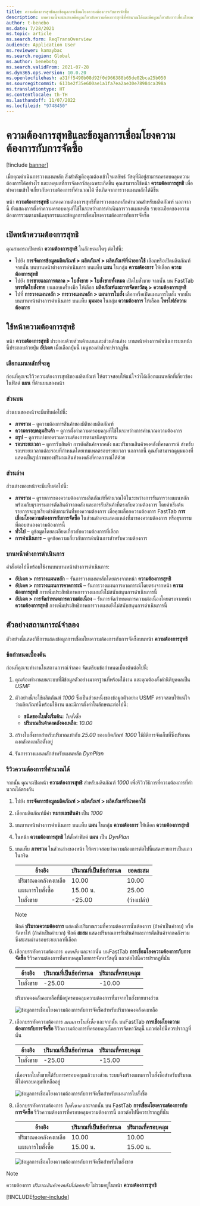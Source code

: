 ```yaml
---
title: ความต้องการสุทธิและข้อมูลการเชื่อมโยงความต้องการกับการจัดซื้อ
description: บทความนี้จะนำเสนอข้อมูลเกี่ยวกับความต้องการสุทธิที่คำนวณได้และข้อมูลเกี่ยวกับการเชื่อมโยงความต้องการกับการจัดซื้อ
author: t-benebo
ms.date: 7/28/2021
ms.topic: article
ms.search.form: ReqTransOverview
audience: Application User
ms.reviewer: kamaybac
ms.search.region: Global
ms.author: benebotg
ms.search.validFrom: 2021-07-28
ms.dyn365.ops.version: 10.0.20
ms.openlocfilehash: a31ff5490b08d92f0d966388b65de02bca25b050
ms.sourcegitcommit: 613be2f35e600ae1a1fa7ea2ae30e78984ca398a
ms.translationtype: HT
ms.contentlocale: th-TH
ms.lasthandoff: 11/07/2022
ms.locfileid: "9748450"
---
```

# <a name="net-requirements-and-pegging-information"></a>ความต้องการสุทธิและข้อมูลการเชื่อมโยงความต้องการกับการจัดซื้อ

[!include [banner](../../includes/banner.md)]

เมื่อคุณดำเนินการวางแผนหลัก สิ่งสําคัญคือคุณต้องเข้าใจผลลัพธ์ วัสดุที่มีอยู่สามารถครอบคลุมความต้องการได้อย่างไร และเหตุผลที่การจัดหาวัสดุเฉพาะเกิดขึ้น คุณสามารถใช้หน้า **ความต้องการสุทธิ** เพื่อทำความเข้าใจเกี่ยวกับความต้องการที่คํานวณได้ ซึ่งเกิดจากการวางแผนหลักได้ดีขึ้น 

หน้า **ความต้องการสุทธิ** แสดงความต้องการสุทธิที่การวางแผนหลักคํานวณสำหรับผลิตภัณฑ์ นอกจากนี้ ยังแสดงการตั้งค่าความครอบคลุมที่ใช้ในระหว่างการดำเนินการวางแผนหลัก รายละเอียดของความต้องการรวมตามชนิดธุรกรรมและข้อมูลการเชื่อมโยงความต้องการกับการจัดซื้อ

## <a name="open-the-net-requirements-page"></a>เปิดหน้าความต้องการสุทธิ

คุณสามารถเปิดหน้า **ความต้องการสุทธิ** ในลักษณะใดๆ ต่อไปนี้:

- ไปยัง **การจัดการข้อมูลผลิตภัณฑ์ \> ผลิตภัณฑ์ \> ผลิตภัณฑ์ที่นำออกใช้** เลือกหรือเปิดผลิตภัณฑ์ จากนั้น บนบานหน้าต่างการดำเนินการ บนแท็บ **แผน** ในกลุ่ม **ความต้องการ** ให้เลือก **ความต้องการสุทธิ**
- ไปยัง **การขายและการตลาด \> ใบสั่งขาย \> ใบสั่งขายทั้งหมด** เปิดใบสั่งขาย จากนั้น บน FastTab **บรรทัดใบสั่งขาย** บนแถบเครื่องมือ ให้เลือก **ผลิตภัณฑ์และการจัดหาวัสดุ \> ความต้องการสุทธิ**
- ไปที่ **การวางแผนหลัก \> การวางแผนหลัก \> แผนการใบสั่ง** เลือกหรือเปิดแผนการใบสั่ง จากนั้น บนบานหน้าต่างการดำเนินการ บนแท็บ **มุมมอง** ในกลุ่ม **ความต้องการ** ให้เลือก **โพรไฟล์ความต้องการ**

## <a name="use-the-net-requirements-page"></a>ใช้หน้าความต้องการสุทธิ

หน้า **ความต้องการสุทธิ** ประกอบด้วยส่วนด้านบนและส่วนด้านล่าง บานหน้าต่างการดำเนินการบนหน้านี้ประกอบด้วยปุ่ม **อัปเดต** เมื่อเลือกปุ่มนี้ เมนูของคำสั่งจะปรากฏขึ้น

### <a name="select-a-master-plan-to-view"></a>เลือกแผนหลักที่จะดู

ก่อนที่คุณจะรีวิวความต้องการสุทธิของผลิตภัณฑ์ ให้ตรวจสอบให้แน่ใจว่าได้เลือกแผนหลักที่เกี่ยวข้องในฟิลด์ **แผน** ที่ด้านบนของหน้า

### <a name="upper-section"></a>ส่วนบน

ส่วนบนของหน้าจะมีแท็บต่อไปนี้:

- **ภาพรวม** – ดูความต้องการสินค้าของมิติของผลิตภัณฑ์
- **ความครอบคลุมสินค้า** – ดูการตั้งค่าความครอบคลุมที่ใช้ในระหว่างการคํานวณความต้องการ
- **สรุป** – ดูการแบ่งยอดรวมความต้องการตามชนิดธุรกรรม
- **รอบระยะเวลา** – ดูการรับสินค้า การตัดสินค้าจากคลัง และปริมาณสินค้าคงคลังที่คาดการณ์ สำหรับรอบระยะเวลาแต่ละรอบที่กําหนดโดยเทมเพลตรอบระยะเวลา นอกจากนี้ คุณยังสามารถดูมุมมองที่แสดงเป็นรูปภาพของปริมาณสินค้าคงคลังที่คาดการณ์ได้ด้วย

### <a name="lower-section"></a>ส่วนล่าง

ส่วนล่างของหน้าจะมีแท็บต่อไปนี้:

- **ภาพรวม** – ดูรายการของความต้องการผลิตภัณฑ์ที่คํานวณได้ในระหว่างการรันการวางแผนหลัก พร้อมกับธุรกรรมการตัดสินค้าจากคลัง และการรับสินค้าที่ตรงกับความต้องการ โดยค่าเริ่มต้น รายการจะถูกเรียงลำดับตามวันที่ของความต้องการ เมื่อคุณเลือกความต้องการ FastTab **การเชื่อมโยงความต้องการกับการจัดซื้อ** ในส่วนล่างจะแสดงแหล่งที่มาของความต้องการ หรือธุรกรรมที่ตอบสนองความต้องการนี้
- **ทั่วไป** – ดูข้อมูลโดยละเอียดเกี่ยวกับความต้องการที่เลือก
- **การดำเนินการ** – ดูคข้อความเกี่ยวกับการดำเนินการสำหรับความต้องการ

### <a name="the-action-pane"></a>บานหน้าต่างการดำเนินการ

คำสั่งต่อไปนี้พร้อมใช้งานบนบานหน้าต่างการดำเนินการ:

- **อัปเดต \> การวางแผนหลัก** – รันการวางแผนหลักโดยตรงจากหน้า **ความต้องการสุทธิ**
- **อัปเดต \> การวางแผนการคาดการณ์** – รันการวางแผนการคาดการณ์โดยตรงจากหน้า **ความต้องการสุทธิ** การเพิ่มประสิทธิภาพการวางแผนยังไม่สนับสนุนการดําเนินการนี้
- **อัปเดต \> การจัดกำหนดการความต่อเนื่อง** – รันการจัดกำหนดการความต่อเนื่องโดยตรงจากหน้า **ความต้องการสุทธิ** การเพิ่มประสิทธิภาพการวางแผนยังไม่สนับสนุนการดําเนินการนี้

## <a name="example-scenario"></a>ตัวอย่างสถานการณ์จำลอง

ตัวอย่างนี้แสดงวิธีการแสดงข้อมูลการเชื่อมโยงความต้องการกับการจัดซื้อบนหน้า **ความต้องการสุทธิ**

### <a name="prerequisites"></a>ข้อกำหนดเบื้องต้น

ก่อนที่คุณจะทำงานในสถานการณ์จำลอง จัดเตรียมข้อกำหนดเบื้องต้นต่อไปนี้:

1. คุณต้องทำงานบนระบบที่มีข้อมูลตัวอย่างมาตรฐานที่พร้อมใช้งาน และคุณต้องตั้งค่านิติบุคคลเป็น *USMF*
2. ตัวอย่างนี้จะใช้ผลิตภัณฑ์ *1000* ซึ่งเป็นส่วนหนึ่งของข้อมูลตัวอย่าง USMF ตรวจสอบให้แน่ใจว่าผลิตภัณฑ์นี้พร้อมใช้งาน และมีการตั้งค่าในลักษณะต่อไปนี้:

    - **ชนิดของใบสั่งเริ่มต้น:** *ใบสั่งซื้อ*
    - **ปริมาณสินค้าคงคลังคงเหลือ:** *10.00*

3. สร้างใบสั่งขายสำหรับปริมาณเท่ากับ *25.00* ของผลิตภัณฑ์ *1000* ใช้มิติการจัดเก็บที่ซึ่งปริมาณคงคลังคงเหลือตั้งอยู่
4. รันการวางแผนหลักสำหรับแผนหลัก *DynPlan*

### <a name="review-the-calculated-requirements"></a>รีวิวความต้องการที่คำนวณได้

จากนั้น คุณจะเปิดหน้า **ความต้องการสุทธิ** สำหรับผลิตภัณฑ์ *1000* เพื่อรีวิววิธีการที่ความต้องการที่คํานวณได้ตรงกัน

1. ไปยัง **การจัดการข้อมูลผลิตภัณฑ์ \> ผลิตภัณฑ์ \> ผลิตภัณฑ์ที่นำออกใช้**
1. เลือกผลิตภัณฑ์มีค่า **หมายเลขสินค้า** เป็น *1000*
1. บนบานหน้าต่างการดำเนินการ บนแท็บ **แผน** ในกลุ่ม **ความต้องการ** ให้เลือก **ความต้องการสุทธิ**
1. ในหน้า **ความต้องการสุทธิ** ให้ตั้งค่าฟิลด์ **แผน** เป็น *DynPlan*
1. บนแท็บ **ภาพรวม** ในส่วนล่างของหน้า ให้ตรวจสอบว่าความต้องการต่อไปนี้แสดงรายการเป็นแถวในกริด

    | อ้างอิง | ปริมาณที่เป็นข้อกำหนด | ยอดสะสม |
    |---|---|---|
    | ปริมาณคงคลังคงเหลือ | 10.00 | 10.00 |
    | แผนการใบสั่งซื้อ | 15.00 น. | 25.00 |
    | ใบสั่งขาย | -25.00 | (ว่างเปล่า) |

    > [!NOTE]
    > ฟิลด์ **ปริมาณความต้องการ** แสดงถึงปริมาณรวมที่ความต้องการนั้นต้องการ (ถ้าค่าเป็นค่าลบ) หรือจัดหาให้ (ถ้าค่าเป็นค่าบวก) ฟิลด์ **สะสม** แสดงปริมาณการรับสินค้าและการตัดสินค้าจากคลังรวม ซึ่งสะสมผ่านรอบระยะเวลาที่เลือก

1. เลือกบรรทัดความต้องการ *คงเหลือ* และจากนั้น บนFastTab **การเชื่อมโยงความต้องการกับการจัดซื้อ** รีวิวความต้องการที่ครอบคลุมโดยการจัดหาวัสดุนี้ แถวต่อไปนี้ควรปรากฏที่นั่น

    | อ้างอิง | ปริมาณที่เป็นข้อกำหนด | ปริมาณที่ครอบคลุม |
    |---|---|---|
    | ใบสั่งขาย | -25.00 | -10.00 |

    ปริมาณคงคลังคงเหลือที่มีอยู่ครอบคลุมความต้องการที่มาจากใบสั่งขายบางส่วน

    ![ข้อมูลการเชื่อมโยงความต้องการกับการจัดซื้อสำหรับปริมาณคงคลังคงเหลือ](media/pegging-on-hand.png "ข้อมูลการเชื่อมโยงความต้องการกับการจัดซื้อสำหรับปริมาณคงคลังคงเหลือ")

1. เลือกบรรทัดความต้องการ *แผนการใบสั่งซื้อ* และจากนั้น บนFastTab **การเชื่อมโยงความต้องการกับการจัดซื้อ** รีวิวความต้องการที่ครอบคลุมโดยการจัดหาวัสดุนี้ แถวต่อไปนี้ควรปรากฏที่นั่น

    | อ้างอิง | ปริมาณที่เป็นข้อกำหนด | ปริมาณที่ครอบคลุม |
    |---|---|---|
    | ใบสั่งขาย | -25.00 | -15.00 |

    เนื่องจากใบสั่งขายได้รับการครอบคลุมแล้วบางส่วน ระบบจึงสร้างแผนการใบสั่งซื้อสำหรับปริมาณที่ไม่ครอบคลุมที่เหลืออยู่

    ![ข้อมูลการเชื่อมโยงความต้องการกับการจัดซื้อสำหรับแผนการใบสั่งซื้อ](media/pegging-planned-purchase-order.png "ข้อมูลการเชื่อมโยงความต้องการกับการจัดซื้อสำหรับแผนการใบสั่งซื้อ")

1. เลือกบรรทัดความต้องการ *ใบสั่งขาย* และจากนั้น บน FastTab **การเชื่อมโยงความต้องการกับการจัดซื้อ** รีวิวความต้องการที่ครอบคลุมความต้องการนี้ แถวต่อไปนี้ควรปรากฏที่นั่น

    | อ้างอิง | ปริมาณที่เป็นข้อกำหนด | ปริมาณที่ครอบคลุม |
    |---|---|---|
    | ปริมาณคงคลังคงเหลือ | 10.00 | 10.00 |
    | แผนการใบสั่งซื้อ | 15.00 น. | 15.00 น. |

    ![ข้อมูลการเชื่อมโยงความต้องการกับการจัดซื้อสำหรับใบสั่งขาย](media/pegging-planned-purchase-order.png "ข้อมูลการเชื่อมโยงความต้องการกับการจัดซื้อสำหรับใบสั่งขาย")

> [!NOTE]
> ความต้องการ *ปริมาณสินค้าคงคลังที่ปลอดภัย* ไม่รวมอยู่ในหน้า **ความต้องการสุทธิ**

[!INCLUDE[footer-include](../../../includes/footer-banner.md)]
